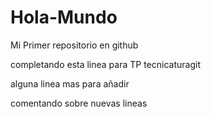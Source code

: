# Hola-Mundo

Mi Primer repositorio en github

completando esta linea para TP tecnicaturagit

alguna linea mas para añadir

comentando sobre nuevas lineas

